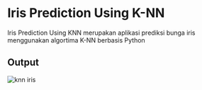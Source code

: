 # Iris Prediction Using K-NN
Iris Prediction Using KNN merupakan aplikasi prediksi bunga iris menggunakan algortima K-NN berbasis Python

## Output
![knn iris](https://user-images.githubusercontent.com/46634156/82038274-7eeaca80-96cd-11ea-806f-76ba1b38d724.jpg)
